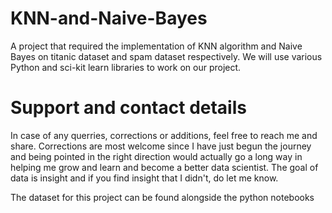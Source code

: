 # KNN-and-Naive-Bayes
A project that required the implementation of KNN algorithm and Naive Bayes on titanic dataset and spam dataset respectively. We will use various Python and sci-kit learn libraries to work on our project.

# Support and contact details
In case of any querries, corrections or additions, feel free to reach me and share. Corrections are most welcome since I have just begun the journey and being pointed in the right direction would actually go a long way in helping me grow and learn and become a better data scientist. The goal of data is insight and if you find insight that I didn't, do let me know.

The dataset for this project can be found alongside the python notebooks
